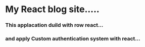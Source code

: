 # My React blog site.....


### This applacation duild with row react...
### and apply Custom authentication system with react...
